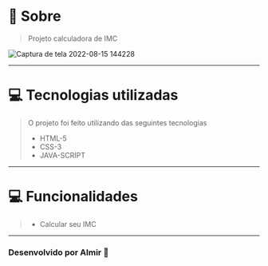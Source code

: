 # 🤔 Sobre 
> Projeto calculadora de IMC

![Captura de tela 2022-08-15 144228](https://user-images.githubusercontent.com/103596010/184689792-340e9a39-927a-42b6-924c-293661e3fb33.png)

<hr>

# 💻 Tecnologias utilizadas

> O projeto foi feito utilizando das seguintes tecnologias
> - HTML-5
> - CSS-3
> - JAVA-SCRIPT

<hr>

# 💻 Funcionalidades

> - Calcular seu IMC 

<hr>

### Desenvolvido por Almir 🤖
